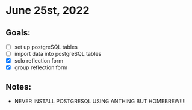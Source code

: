# June 25st, 2022

## Goals:
- [ ] set up postgreSQL tables
- [ ] import data into postgreSQL tables
- [X] solo reflection form
- [X] group reflection form

## Notes:
- NEVER INSTALL POSTGRESQL USING ANTHING BUT HOMEBREW!!!!
